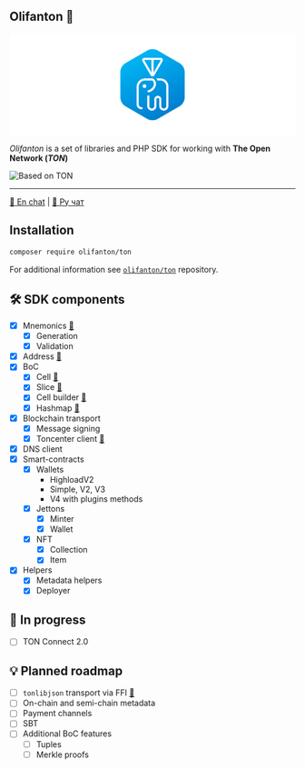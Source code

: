 Olifanton 💎
---

<p align="center">
  <a href="https://github.com/olifanton"><img align="center" width="864" src="https://github.com/olifanton/.github/blob/main/profile/olifanton_banner.png" /></a>
</p>

_Olifanton_ is a set of libraries and PHP SDK for working with **The Open Network (_TON_)**

![Based on TON](https://img.shields.io/badge/Based%20on-TON-blue)

---
[💬 En chat](https://t.me/olifanton_en) | [💬 Ру чат](https://t.me/olifanton_ru)

## Installation

```bash
composer require olifanton/ton
```

For additional information see [`olifanton/ton`](https://github.com/olifanton/ton) repository.

## 🛠️ SDK components

- [X] Mnemonics [🔗](https://github.com/olifanton/mnemonic)
  - [X] Generation
  - [X] Validation
- [X] Address [🔗](https://github.com/olifanton/interop#address)
- [X] BoC
  - [X] Cell [🔗](https://github.com/olifanton/interop#cell)
  - [X] Slice [🔗](https://github.com/olifanton/interop#slice)
  - [X] Cell builder [🔗](https://github.com/olifanton/interop#builder)
  - [X] Hashmap [🔗](https://github.com/olifanton/interop#hashmap)
- [X] Blockchain transport
  - [X] Message signing
  - [X] Toncenter client [🔗](https://github.com/olifanton/ton#toncenter-transport-initialization)
- [X] DNS client
- [X] Smart-contracts
  - [X] Wallets
    - HighloadV2
    - Simple, V2, V3
    - V4 with plugins methods
  - [X] Jettons
    - [X] Minter
    - [X] Wallet
  - [X] NFT
    - [X] Collection
    - [X] Item
- [X] Helpers
  - [X] Metadata helpers
  - [X] Deployer

## 🚧 In progress

- [ ] TON Connect 2.0

## 💡 Planned roadmap

- [ ] `tonlibjson` transport via FFI [🔗](https://github.com/olifanton/tonlibjson-transport)
- [ ] On-chain and semi-chain metadata
- [ ] Payment channels
- [ ] SBT
- [ ] Additional BoC features
  - [ ] Tuples
  - [ ] Merkle proofs
